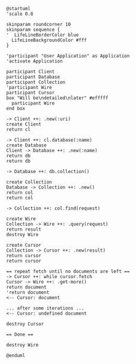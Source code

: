 ```plantuml
@startuml
'scale 0.8

skinparam roundcorner 10
skinparam sequence {
'  LifeLineBorderColor blue
  LifeLineBackgroundColor #fff
}

'participant "User Application" as Application
'activate Application

participant Client
participant Database
participant Collection
'participant Wire
participant Cursor
box "Will be\ndetailed\nlater" #efffff
  participant Wire
end box

-> Client ++: .new(:uri)
create Client
return cl

-> Client ++: cl.database(:name)
create Database
Client -> Database ++: .new(:name)
return db
return db

-> Database ++: db.collection()

create Collection
Database -> Collection ++: .new()
return col
return col

-> Collection ++: col.find(request)

create Wire
Collection -> Wire ++: .query(request)
return result
destroy Wire

create Cursor
Collection -> Cursor ++: .new(result)
return cursor
return cursor

== repeat fetch until no documents are left ==
-> Cursor ++: while cursor.fetch
Cursor -> Wire ++: .get-more()
return document
'return document
<-- Cursor: document

... after some iterations ...
<-- Cursor: undefined document

destroy Cursor

== Done ==

destroy Wire

@enduml
```


<!--

Application -> Client : .new(:$uri)
activate Client
Client -> Application : $cl
Application -> Client : $cl.database(:$name)
Client -> Database : .new(:$name)
activate Database
Database -> Application : $db
Application -> Database : $db.run-command($command)

Database -> Collection ++: .new(:$name)
Collection -> Database : $col
Database -> Collection: $col.find($command)

Collection -> Wire: .query
activate Wire

Wire -> ServerPool: .select-server()
activate ServerPool
ServerPool -> Wire: $server
activate Server
Wire -> Server: .get-socket()
activate SocketPool
SocketPool -> Wire: $socket

Wire -> Socket

Collection -> Cursor ++:
Cursor -> Database --: Document
deactivate Collection

Database -> Application : $document

-->

